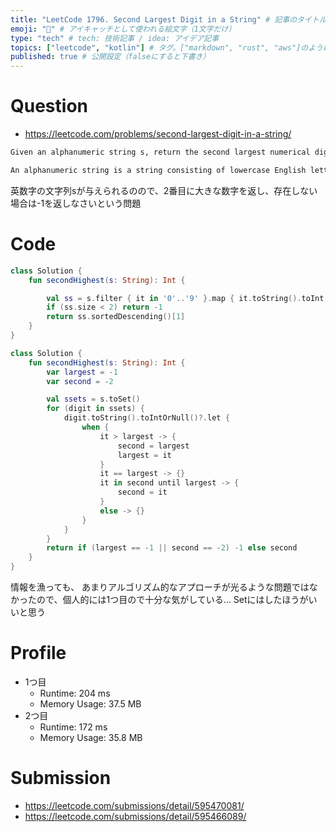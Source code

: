 ```yaml
---
title: "LeetCode 1796. Second Largest Digit in a String" # 記事のタイトル
emoji: "🤔" # アイキャッチとして使われる絵文字（1文字だけ）
type: "tech" # tech: 技術記事 / idea: アイデア記事
topics: ["leetcode", "kotlin"] # タグ。["markdown", "rust", "aws"]のように指定する
published: true # 公開設定（falseにすると下書き）
---
```


# Question

- https://leetcode.com/problems/second-largest-digit-in-a-string/

~~~txt
Given an alphanumeric string s, return the second largest numerical digit that appears in s, or -1 if it does not exist.

An alphanumeric string is a string consisting of lowercase English letters and digits.
~~~

英数字の文字列sが与えられるのので、2番目に大きな数字を返し、存在しない場合は-1を返しなさいという問題

# Code

~~~kotlin
class Solution {
    fun secondHighest(s: String): Int {

        val ss = s.filter { it in '0'..'9' }.map { it.toString().toInt() }.toSet()
        if (ss.size < 2) return -1
        return ss.sortedDescending()[1]
    }
}
~~~

~~~kotlin
class Solution {
    fun secondHighest(s: String): Int {
        var largest = -1
        var second = -2

        val ssets = s.toSet()
        for (digit in ssets) {
            digit.toString().toIntOrNull()?.let {
                when {
                    it > largest -> {
                        second = largest
                        largest = it
                    }
                    it == largest -> {}
                    it in second until largest -> {
                        second = it
                    }
                    else -> {}
                }
            }
        }
        return if (largest == -1 || second == -2) -1 else second
    }
}
~~~~

情報を漁っても、
あまりアルゴリズム的なアプローチが光るような問題ではなかったので、個人的には1つ目ので十分な気がしている...
Setにはしたほうがいいと思う

# Profile

- 1つ目
    - Runtime: 204 ms
    - Memory Usage: 37.5 MB
- 2つ目
    - Runtime: 172 ms
    - Memory Usage: 35.8 MB

# Submission
- https://leetcode.com/submissions/detail/595470081/
- https://leetcode.com/submissions/detail/595466089/
